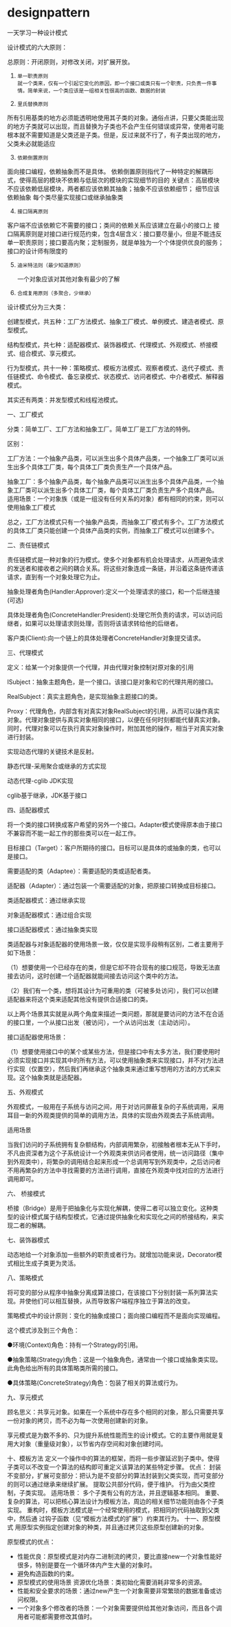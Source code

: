# designpattern


一天学习一种设计模式

设计模式的六大原则：

总原则：开闭原则，对修改关闭，对扩展开放。

1.     单一职责原则
       就一个类来，仅有一个引起它变化的原因，即一个接口或类只有一个职责，只负责一件事情。简单来说，一个类应该是一组相关性很高的函数、数据的封装

2.     里氏替换原则
所有引用基类的地方必须能透明地使用其子类的对象。通俗点讲，只要父类能出现的地方子类就可以出现，而且替换为子类也不会产生任何错误或异常，使用者可能根本就不需要知道是父类还是子类。但是，反过来就不行了，有子类出现的地方，父类未必就能适应

3.     依赖倒置原则
面向接口编程，依赖抽象而不是具体。
依赖倒置原则指代了一种特定的解耦形式，使得高层的模块不依赖与低层次的模块的实现细节的目的
关键点：高层模块不应该依赖低层模块，两者都应该依赖其抽象；抽象不应该依赖细节； 细节应该依赖抽象
每个类尽量实现接口或继承抽象类

4.     接口隔离原则
客户端不应该依赖它不需要的接口；类间的依赖关系应该建立在最小的接口上
接口隔离原则是对接口进行规范约束，包含4层含义：接口要尽量小，但是不能违反单一职责原则；接口要高内聚；定制服务，就是单独为一个个体提供优良的服务；接口的设计师有限度的

5.     迪米特法则（最少知道原则）
      一个对象应该对其他对象有最少的了解

6.     合成复用原则（多聚合，少继承）

 
设计模式分为三大类：

创建型模式，共五种：工厂方法模式、抽象工厂模式、单例模式、建造者模式、原型模式。

结构型模式，共七种：适配器模式、装饰器模式、代理模式、外观模式、桥接模式、组合模式、享元模式。

行为型模式，共十一种：策略模式、模板方法模式、观察者模式、迭代子模式、责任链模式、命令模式、备忘录模式、状态模式、访问者模式、中介者模式、解释器模式。

其实还有两类：并发型模式和线程池模式。

 
一、工厂模式

分类：简单工厂、工厂方法和抽象工厂。简单工厂是工厂方法的特例。

区别：

工厂方法：一个抽象产品类，可以派生出多个具体产品类，一个抽象工厂类可以派生出多个具体工厂类，每个具体工厂类负责生产一个具体产品。

抽象工厂：多个抽象产品类，每个抽象产品类可以派生出多个具体产品类，一个抽象工厂类可以派生出多个具体工厂类，每个具体工厂类负责生产多个具体产品。
适用场景：一个对象族（或是一组没有任何关系的对象）都有相同的约束，则可以使用抽象工厂模式

 

总之，工厂方法模式只有一个抽象产品类，而抽象工厂模式有多个。工厂方法模式的具体工厂类只能创建一个具体产品类的实例，而抽象工厂模式可以创建多个。

 

 

二、责任链模式

责任链模式是一种对象的行为模式。使多个对象都有机会处理请求，从而避免请求的发送者和接收者之间的耦合关系。将这些对象连成一条链，并沿着这条链传递该请求，直到有一个对象处理它为止。

抽象处理者角色(Handler:Approver):定义一个处理请求的接口，和一个后继连接(可选)

具体处理者角色(ConcreteHandler:President):处理它所负责的请求，可以访问后继者，如果可以处理请求则处理，否则将该请求转给他的后继者。

客户类(Client):向一个链上的具体处理者ConcreteHandler对象提交请求。



 

三、代理模式

定义：给某一个对象提供一个代理，并由代理对象控制对原对象的引用

 

ISubject：抽象主题角色，是一个接口。该接口是对象和它的代理共用的接口。

RealSubject：真实主题角色，是实现抽象主题接口的类。

Proxy：代理角色，内部含有对真实对象RealSubject的引用，从而可以操作真实对象。代理对象提供与真实对象相同的接口，以便在任何时刻都能代替真实对象。同时，代理对象可以在执行真实对象操作时，附加其他的操作，相当于对真实对象进行封装。

实现动态代理的关键技术是反射。

 

静态代理-采用聚合或继承的方式实现

动态代理-cglib JDK实现

cglib基于继承，JDK基于接口


 

四、适配器模式

将一个类的接口转换成客户希望的另外一个接口。Adapter模式使得原本由于接口不兼容而不能一起工作的那些类可以在一起工作。

目标接口（Target）：客户所期待的接口。目标可以是具体的或抽象的类，也可以是接口。

需要适配的类（Adaptee）：需要适配的类或适配者类。

适配器（Adapter）：通过包装一个需要适配的对象，把原接口转换成目标接口。



 

类适配器模式：通过继承实现

对象适配器模式：通过组合实现

接口适配器模式：通过抽象类实现

类适配器与对象适配器的使用场景一致，仅仅是实现手段稍有区别，二者主要用于如下场景：

（1）想要使用一个已经存在的类，但是它却不符合现有的接口规范，导致无法直接去访问，这时创建一个适配器就能间接去访问这个类中的方法。

（2）我们有一个类，想将其设计为可重用的类（可被多处访问），我们可以创建适配器来将这个类来适配其他没有提供合适接口的类。

以上两个场景其实就是从两个角度来描述一类问题，那就是要访问的方法不在合适的接口里，一个从接口出发（被访问），一个从访问出发（主动访问）。

接口适配器使用场景：

（1）想要使用接口中的某个或某些方法，但是接口中有太多方法，我们要使用时必须实现接口并实现其中的所有方法，可以使用抽象类来实现接口，并不对方法进行实现（仅置空），然后我们再继承这个抽象类来通过重写想用的方法的方式来实现。这个抽象类就是适配器。

 

五、外观模式

外观模式，一般用在子系统与访问之间，用于对访问屏蔽复杂的子系统调用，采用耳目一新的外观类提供的简单的调用方法，具体的实现由外观类去子系统调用。

 

适用场景

当我们访问的子系统拥有复杂额结构，内部调用繁杂，初接触者根本无从下手时，不凡由资深者为这个子系统设计一个外观类来供访问者使用，统一访问路径（集中到外观类中），将繁杂的调用结合起来形成一个总调用写到外观类中，之后访问者不用再繁杂的方法中寻找需要的方法进行调用，直接在外观类中找对应的方法进行调用即可。

 

六、         桥接模式

桥接（Bridge）是用于把抽象化与实现化解耦，使得二者可以独立变化。这种类型的设计模式属于结构型模式，它通过提供抽象化和实现化之间的桥接结构，来实现二者的解耦。



 

七、装饰器模式

动态地给一个对象添加一些额外的职责或者行为。就增加功能来说，Decorator模式相比生成子类更为灵活。



八、策略模式

将可变的部分从程序中抽象分离成算法接口，在该接口下分别封装一系列算法实现。并使他们可以相互替换，从而导致客户端程序独立于算法的改变。

策略模式中的设计原则：变化的抽象成接口；面向接口编程而不是面向实现编程。

 

这个模式涉及到三个角色：

●环境(Context)角色：持有一个Strategy的引用。

●抽象策略(Strategy)角色：这是一个抽象角色，通常由一个接口或抽象类实现。此角色给出所有的具体策略类所需的接口。

●具体策略(ConcreteStrategy)角色：包装了相关的算法或行为。



 

九、享元模式

顾名思义：共享元对象。如果在一个系统中存在多个相同的对象，那么只需要共享一份对象的拷贝，而不必为每一次使用创建新的对象。

享元模式是为数不多的、只为提升系统性能而生的设计模式。它的主要作用就是复用大对象（重量级对象），以节省内存空间和对象创建时间。




十、模板方法
定义一个操作中的算法的框架，而将一些步骤延迟到子类中。使得子类可以不改变一个算法的结构即可重定义该算法的某些特定步骤。
优点：
封装不变部分，扩展可变部分：把认为是不变部分的算法封装到父类实现，而可变部分的则可以通过继承来继续扩展。
提取公共部分代码，便于维护。
行为由父类控制，子类实现。
适用场景：
多个子类有公有的方法，并且逻辑基本相同。
重要、复杂的算法，可以把核心算法设计为模板方法，周边的相关细节功能则由各个子类实现。
重构时，模板方法模式是一个经常使用的模式，把相同的代码抽取到父类中，然后通 过钩子函数（见“模板方法模式的扩展”）约束其行为。
十一、原型模式
用原型实例指定创建对象的种类，并且通过拷贝这些原型创建新的对象。


原型模式的优点：
* 性能优良：原型模式是对内存二进制流的拷贝，要比直接new一个对象性能好很多，特别是要在一个循环体内产生大量的对象时。
* 避免构造函数的约束。
* 原型模式的使用场景
资源优化场景：类初始化需要消耗非常多的资源。
* 性能和安全要求的场景：通过new产生一个对象需要非常繁琐的数据准备或访问权限。
* 一个对象多个修改者的场景：一个对象需要提供给其他对象访问，而且各个调用者可能都需要修改其值时。
